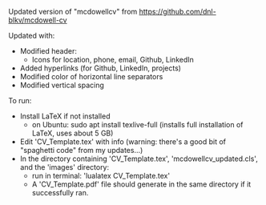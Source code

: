 Updated version of "mcdowellcv" from https://github.com/dnl-blkv/mcdowell-cv

Updated with:
  - Modified header:
    - Icons for location, phone, email, Github, LinkedIn
  - Added hyperlinks (for Github, LinkedIn, projects)
  - Modified color of horizontal line separators
  - Modified vertical spacing
  
To run:
  - Install LaTeX if not installed 
    - on Ubuntu: sudo apt install texlive-full (installs full installation of LaTeX, uses about 5 GB)
  - Edit 'CV_Template.tex' with info (warning: there's a good bit of "spaghetti code" from my updates...)
  - In the directory containing 'CV_Template.tex', 'mcdowellcv_updated.cls', and the 'images' directory:
    - run in terminal: 'lualatex CV_Template.tex'
    - A 'CV_Template.pdf' file should generate in the same directory if it successfully ran.
